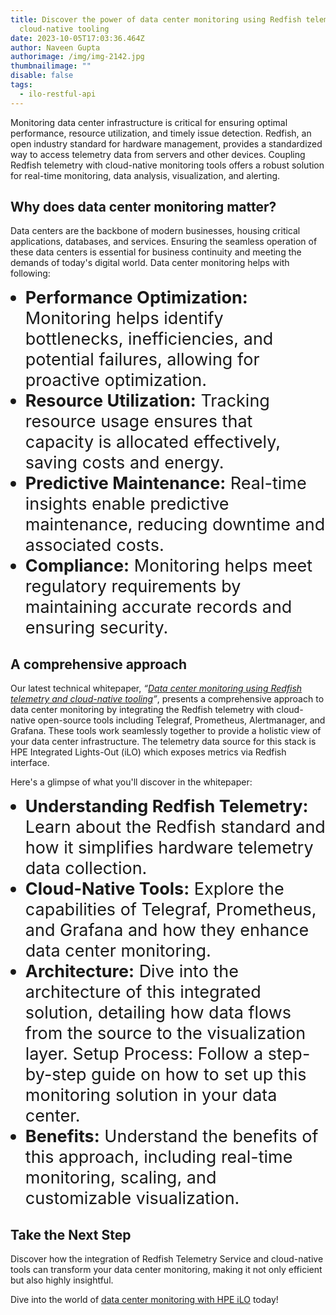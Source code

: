 ```yaml
---
title: Discover the power of data center monitoring using Redfish telemetry and
  cloud-native tooling
date: 2023-10-05T17:03:36.464Z
author: Naveen Gupta
authorimage: /img/img-2142.jpg
thumbnailimage: ""
disable: false
tags:
  - ilo-restful-api
---
```

<style>
ul li{
 font-size:27px;
}
</style>

Monitoring data center infrastructure is critical for ensuring optimal performance, resource utilization, and timely issue detection. Redfish, an open industry standard for hardware management, provides a standardized way to access telemetry data from servers and other devices. Coupling Redfish telemetry with cloud-native monitoring tools offers a robust solution for real-time monitoring, data analysis, visualization, and alerting. 

## **Why does data center monitoring matter?**

Data centers are the backbone of modern businesses, housing critical applications, databases, and services. Ensuring the seamless operation of these data centers is essential for business continuity and meeting the demands of today's digital world. Data center monitoring helps with following:

* **Performance Optimization:** Monitoring helps identify bottlenecks, inefficiencies, and potential failures, allowing for proactive optimization.
* **Resource Utilization:** Tracking resource usage ensures that capacity is allocated effectively, saving costs and energy.
* **Predictive Maintenance:** Real-time insights enable predictive maintenance, reducing downtime and associated costs.
* **Compliance:** Monitoring helps meet regulatory requirements by maintaining accurate records and ensuring security.

## **A comprehensive approach**

Our latest technical whitepaper, *“[Data center monitoring using Redfish telemetry and cloud-native tooling](https://www.hpe.com/psnow/doc/a00134351enw)”*, presents a comprehensive approach to data center monitoring by integrating the Redfish telemetry with cloud-native open-source tools including Telegraf, Prometheus, Alertmanager, and Grafana. These tools work seamlessly together to provide a holistic view of your data center infrastructure. The telemetry data source for this stack is HPE Integrated Lights-Out (iLO) which exposes metrics via Redfish interface.

Here's a glimpse of what you'll discover in the whitepaper:

* **Understanding Redfish Telemetry:** Learn about the Redfish standard and how it simplifies hardware telemetry data collection.
* **Cloud-Native Tools:** Explore the capabilities of Telegraf, Prometheus, and Grafana and how they enhance data center monitoring.
* **Architecture:** Dive into the architecture of this integrated solution, detailing how data flows from the source to the visualization layer.
  Setup Process: Follow a step-by-step guide on how to set up this monitoring solution in your data center.
* **Benefits:** Understand the benefits of this approach, including real-time monitoring, scaling, and customizable visualization.

## **Take the Next Step**

Discover how the integration of Redfish Telemetry Service and cloud-native tools can transform your data center monitoring, making it not only efficient but also highly insightful.

Dive into the world of [data center monitoring with HPE iLO](https://www.hpe.com/psnow/doc/a00134351enw) today!
